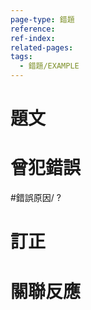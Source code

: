 ```yaml
---
page-type: 錯題
reference: 
ref-index: 
related-pages: 
tags:
  - 錯題/EXAMPLE
---
```


# 題文
# 曾犯錯誤
#錯誤原因/ 
?
# 訂正
# 關聯反應
